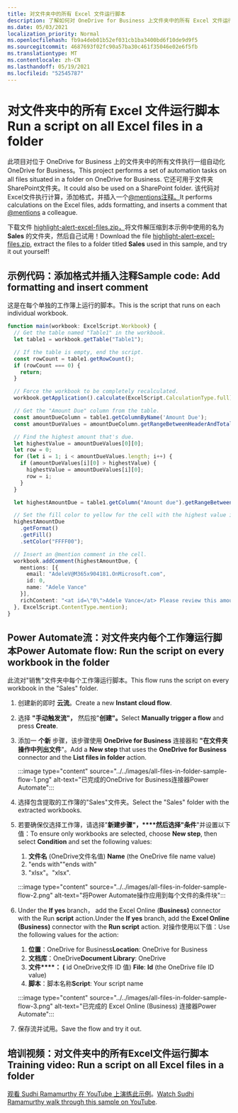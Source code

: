 ```yaml
---
title: 对文件夹中的所有 Excel 文件运行脚本
description: 了解如何对 OneDrive for Business 上文件夹中的所有 Excel 文件运行OneDrive for Business。
ms.date: 05/03/2021
localization_priority: Normal
ms.openlocfilehash: fb9a4deb01b52ef031cb1ba3400bd6f10de9d9f5
ms.sourcegitcommit: 4687693f02fc90a57ba30c461f35046e02e6f5fb
ms.translationtype: MT
ms.contentlocale: zh-CN
ms.lasthandoff: 05/19/2021
ms.locfileid: "52545787"
---
```

# <a name="run-a-script-on-all-excel-files-in-a-folder"></a><span data-ttu-id="29d76-103">对文件夹中的所有 Excel 文件运行脚本</span><span class="sxs-lookup"><span data-stu-id="29d76-103">Run a script on all Excel files in a folder</span></span>

<span data-ttu-id="29d76-104">此项目对位于 OneDrive for Business 上的文件夹中的所有文件执行一组自动化OneDrive for Business。</span><span class="sxs-lookup"><span data-stu-id="29d76-104">This project performs a set of automation tasks on all files situated in a folder on OneDrive for Business.</span></span> <span data-ttu-id="29d76-105">它还可用于文件夹SharePoint文件夹。</span><span class="sxs-lookup"><span data-stu-id="29d76-105">It could also be used on a SharePoint folder.</span></span>
<span data-ttu-id="29d76-106">该代码对Excel文件执行计算，添加格式，并插入一个[@mentions注释。](https://support.microsoft.com/office/90701709-5dc1-41c7-aa48-b01d4a46e8c7)</span><span class="sxs-lookup"><span data-stu-id="29d76-106">It performs calculations on the Excel files, adds formatting, and inserts a comment that [@mentions](https://support.microsoft.com/office/90701709-5dc1-41c7-aa48-b01d4a46e8c7) a colleague.</span></span>

<span data-ttu-id="29d76-107">下载文件 <a href="https://github.com/OfficeDev/office-scripts-docs/blob/master/docs/resources/samples/highlight-alert-excel-files.zip?raw=true">highlight-alert-excel-files.zip，</a>将文件解压缩到本示例中使用的名为 **Sales** 的文件夹，然后自己试用！</span><span class="sxs-lookup"><span data-stu-id="29d76-107">Download the file <a href="https://github.com/OfficeDev/office-scripts-docs/blob/master/docs/resources/samples/highlight-alert-excel-files.zip?raw=true">highlight-alert-excel-files.zip</a>, extract the files to a folder titled **Sales** used in this sample, and try it out yourself!</span></span>

## <a name="sample-code-add-formatting-and-insert-comment"></a><span data-ttu-id="29d76-108">示例代码：添加格式并插入注释</span><span class="sxs-lookup"><span data-stu-id="29d76-108">Sample code: Add formatting and insert comment</span></span>

<span data-ttu-id="29d76-109">这是在每个单独的工作簿上运行的脚本。</span><span class="sxs-lookup"><span data-stu-id="29d76-109">This is the script that runs on each individual workbook.</span></span>

```TypeScript
function main(workbook: ExcelScript.Workbook) {
  // Get the table named "Table1" in the workbook.
  let table1 = workbook.getTable("Table1");

  // If the table is empty, end the script.
  const rowCount = table1.getRowCount();
  if (rowCount === 0) {
    return;
  }

  // Force the workbook to be completely recalculated.
  workbook.getApplication().calculate(ExcelScript.CalculationType.full);

  // Get the "Amount Due" column from the table.
  const amountDueColumn = table1.getColumnByName('Amount Due');
  const amountDueValues = amountDueColumn.getRangeBetweenHeaderAndTotal().getValues();

  // Find the highest amount that's due.
  let highestValue = amountDueValues[0][0];
  let row = 0;
  for (let i = 1; i < amountDueValues.length; i++) {
    if (amountDueValues[i][0] > highestValue) {
      highestValue = amountDueValues[i][0];
      row = i;
    }
  }

  let highestAmountDue = table1.getColumn("Amount due").getRangeBetweenHeaderAndTotal().getRow(row);

  // Set the fill color to yellow for the cell with the highest value in the "Amount Due" column.
  highestAmountDue
    .getFormat()
    .getFill()
    .setColor("FFFF00");

  // Insert an @mention comment in the cell.
  workbook.addComment(highestAmountDue, {
    mentions: [{
      email: "AdeleV@M365x904181.OnMicrosoft.com",
      id: 0,
      name: "Adele Vance"
    }],
    richContent: "<at id=\"0\">Adele Vance</at> Please review this amount"
  }, ExcelScript.ContentType.mention);
}
```

## <a name="power-automate-flow-run-the-script-on-every-workbook-in-the-folder"></a><span data-ttu-id="29d76-110">Power Automate流：对文件夹内每个工作簿运行脚本</span><span class="sxs-lookup"><span data-stu-id="29d76-110">Power Automate flow: Run the script on every workbook in the folder</span></span>

<span data-ttu-id="29d76-111">此流对"销售"文件夹中每个工作簿运行脚本。</span><span class="sxs-lookup"><span data-stu-id="29d76-111">This flow runs the script on every workbook in the "Sales" folder.</span></span>

1. <span data-ttu-id="29d76-112">创建新的即时 **云流**。</span><span class="sxs-lookup"><span data-stu-id="29d76-112">Create a new **Instant cloud flow**.</span></span>
1. <span data-ttu-id="29d76-113">选择 **"手动触发流"，** 然后按"**创建"。**</span><span class="sxs-lookup"><span data-stu-id="29d76-113">Select **Manually trigger a flow** and press **Create**.</span></span>
1. <span data-ttu-id="29d76-114">添加一 **个新** 步骤，该步骤使用 **OneDrive for Business** 连接器和 **"在文件夹操作中列出文件**"。</span><span class="sxs-lookup"><span data-stu-id="29d76-114">Add a **New step** that uses the **OneDrive for Business** connector and the **List files in folder** action.</span></span>

    :::image type="content" source="../../images/all-files-in-folder-sample-flow-1.png" alt-text="已完成的OneDrive for Business连接器Power Automate":::
1. <span data-ttu-id="29d76-116">选择包含提取的工作簿的"Sales"文件夹。</span><span class="sxs-lookup"><span data-stu-id="29d76-116">Select the "Sales" folder with the extracted workbooks.</span></span>
1. <span data-ttu-id="29d76-117">若要确保仅选择工作簿，请选择"**新建步骤"，\*\*\*\*然后选择"条件**"并设置以下值：</span><span class="sxs-lookup"><span data-stu-id="29d76-117">To ensure only workbooks are selected, choose **New step**, then select **Condition** and set the following values:</span></span>
    1. <span data-ttu-id="29d76-118">**文件名** (OneDrive文件名值) </span><span class="sxs-lookup"><span data-stu-id="29d76-118">**Name** (the OneDrive file name value)</span></span>
    1. <span data-ttu-id="29d76-119">"ends with"</span><span class="sxs-lookup"><span data-stu-id="29d76-119">"ends with"</span></span>
    1. <span data-ttu-id="29d76-120">"xlsx"。</span><span class="sxs-lookup"><span data-stu-id="29d76-120">"xlsx".</span></span>

    :::image type="content" source="../../images/all-files-in-folder-sample-flow-2.png" alt-text="将Power Automate操作应用到每个文件的条件块":::
1. <span data-ttu-id="29d76-122">Under the **If yes** branch， add the Excel Online (**Business)** connector with the Run **script** action.</span><span class="sxs-lookup"><span data-stu-id="29d76-122">Under the **If yes** branch, add the **Excel Online (Business)** connector with the **Run script** action.</span></span> <span data-ttu-id="29d76-123">对操作使用以下值：</span><span class="sxs-lookup"><span data-stu-id="29d76-123">Use the following values for the action:</span></span>
    1. <span data-ttu-id="29d76-124">**位置**：OneDrive for Business</span><span class="sxs-lookup"><span data-stu-id="29d76-124">**Location**: OneDrive for Business</span></span>
    1. <span data-ttu-id="29d76-125">**文档库**：OneDrive</span><span class="sxs-lookup"><span data-stu-id="29d76-125">**Document Library**: OneDrive</span></span>
    1. <span data-ttu-id="29d76-126">**文件\*\*\*\*： (** id OneDrive文件 ID 值) </span><span class="sxs-lookup"><span data-stu-id="29d76-126">**File**: **Id** (the OneDrive file ID value)</span></span>
    1. <span data-ttu-id="29d76-127">**脚本**：脚本名称</span><span class="sxs-lookup"><span data-stu-id="29d76-127">**Script**: Your script name</span></span>

    :::image type="content" source="../../images/all-files-in-folder-sample-flow-3.png" alt-text="已完成的 Excel Online (Business) 连接器Power Automate":::
1. <span data-ttu-id="29d76-129">保存流并试用。</span><span class="sxs-lookup"><span data-stu-id="29d76-129">Save the flow and try it out.</span></span>

## <a name="training-video-run-a-script-on-all-excel-files-in-a-folder"></a><span data-ttu-id="29d76-130">培训视频：对文件夹中的所有Excel文件运行脚本</span><span class="sxs-lookup"><span data-stu-id="29d76-130">Training video: Run a script on all Excel files in a folder</span></span>

<span data-ttu-id="29d76-131">[观看 Sudhi Ramamurthy 在 YouTube 上演练此示例](https://youtu.be/xMg711o7k6w)。</span><span class="sxs-lookup"><span data-stu-id="29d76-131">[Watch Sudhi Ramamurthy walk through this sample on YouTube](https://youtu.be/xMg711o7k6w).</span></span>
